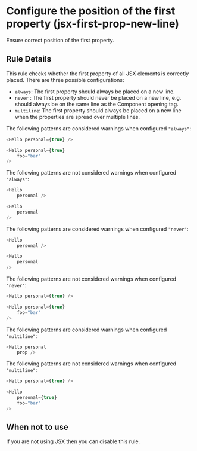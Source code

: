 # Configure the position of the first property (jsx-first-prop-new-line)

Ensure correct position of the first property.

## Rule Details

This rule checks whether the first property of all JSX elements is correctly placed. There are three possible configurations:
* `always`: The first property should always be placed on a new line.
* `never` : The first property should never be placed on a new line, e.g. should always be on the same line as the Component opening tag.
* `multiline`: The first property should always be placed on a new line when the properties are spread over multiple lines.

The following patterns are considered warnings when configured `"always"`:

```js
<Hello personal={true} />

<Hello personal={true}
    foo="bar"
/>
```

The following patterns are not considered warnings when configured `"always"`:

```js
<Hello
    personal />

<Hello
    personal
/>
```

The following patterns are considered warnings when configured `"never"`:

```js
<Hello
    personal />

<Hello
    personal
/>
```

The following patterns are not considered warnings when configured `"never"`:

```js
<Hello personal={true} />

<Hello personal={true}
    foo="bar"
/>
```

The following patterns are considered warnings when configured `"multiline"`:

```js
<Hello personal
    prop />
```

The following patterns are not considered warnings when configured `"multiline"`:

```js
<Hello personal={true} />

<Hello
    personal={true}
    foo="bar"
/>
```

## When not to use

If you are not using JSX then you can disable this rule.
